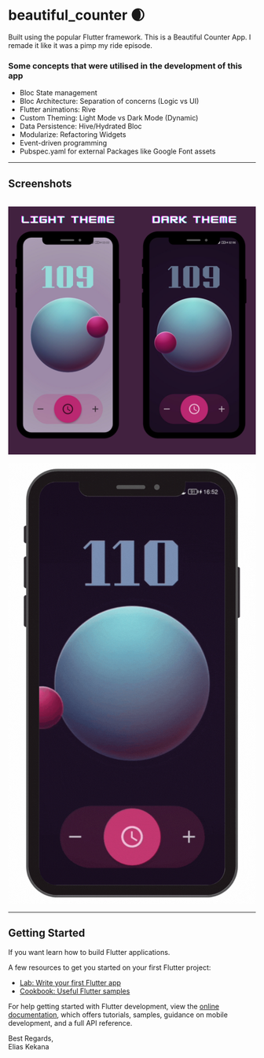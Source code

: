 # beautiful_counter 🌒

Built using the popular Flutter framework. This is a Beautiful Counter App. I remade it like it was a pimp my ride episode. 

### Some concepts that were utilised in the development of this app
- Bloc State management
- Bloc Architecture: Separation of concerns (Logic vs UI)
- Flutter animations: Rive
- Custom Theming: Light Mode vs Dark Mode (Dynamic)
- Data Persistence: Hive/Hydrated Bloc
- Modularize: Refactoring Widgets
- Event-driven programming
- Pubspec.yaml for external Packages like Google Font assets

*****
## Screenshots
\
<img src="./zreadmefiles/beautiful_counter_image.png" alt="Beautiful Space Counter App" width="650x" title="The Moon and The Cakes, beautiful Counter">


<img src="./zreadmefiles/beautiful_counter_gif.gif" width="650px">

****
## Getting Started

If you want learn how to build Flutter applications.

A few resources to get you started on your first Flutter project:

- [Lab: Write your first Flutter app](https://docs.flutter.dev/get-started/codelab)
- [Cookbook: Useful Flutter samples](https://docs.flutter.dev/cookbook)

For help getting started with Flutter development, view the
[online documentation](https://docs.flutter.dev/), which offers tutorials,
samples, guidance on mobile development, and a full API reference.

Best Regards,\
Elias Kekana
